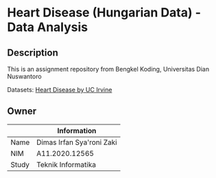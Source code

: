 # Heart Disease (Hungarian Data) - Data Analysis
## Description
This is an assignment repository from Bengkel Koding, Universitas Dian Nuswantoro  
  
Datasets: [Heart Disease by UC Irvine](https://archive.ics.uci.edu/dataset/45/heart+disease)
## Owner
|                 | Information                     |
| --------------- | ------------------------------- |
| Name            | Dimas Irfan Sya'roni Zaki       |
| NIM             | A11.2020.12565                  |
| Study           | Teknik Informatika              |